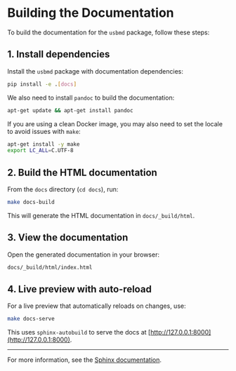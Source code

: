# Building the Documentation

To build the documentation for the `usbmd` package, follow these steps:

## 1. Install dependencies
Install the `usbmd` package with documentation dependencies:

```sh
pip install -e .[docs]
```

We also need to install `pandoc` to build the documentation:

```sh
apt-get update && apt-get install pandoc
```

If you are using a clean Docker image, you may also need to set the locale to avoid issues with `make`:

```sh
apt-get install -y make
export LC_ALL=C.UTF-8
```

## 2. Build the HTML documentation

From the `docs` directory (`cd docs`), run:

```sh
make docs-build
```

This will generate the HTML documentation in `docs/_build/html`.

## 3. View the documentation

Open the generated documentation in your browser:

```sh
docs/_build/html/index.html
```

## 4. Live preview with auto-reload

For a live preview that automatically reloads on changes, use:

```sh
make docs-serve
```

This uses `sphinx-autobuild` to serve the docs at [http://127.0.0.1:8000](http://127.0.0.1:8000).

---

For more information, see the [Sphinx documentation](https://www.sphinx-doc.org/).
